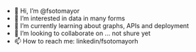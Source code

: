 - 👋 Hi, I’m @fsotomayor
- 👀 I’m interested in data in many forms
- 🌱 I’m currently learning about graphs, APIs and deployment
- 💞️ I’m looking to collaborate on ... not shure yet
- 📫 How to reach me: linkedin/fsotomayorh

<!---
fsotomayor/fsotomayor is a ✨ special ✨ repository because its `README.md` (this file) appears on your GitHub profile.
You can click the Preview link to take a look at your changes.
--->
